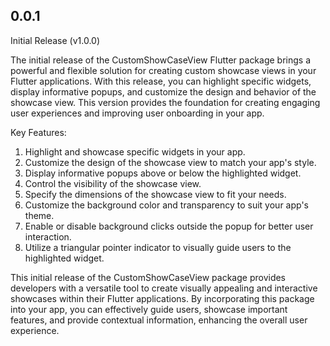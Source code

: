 ## 0.0.1

Initial Release (v1.0.0)

The initial release of the CustomShowCaseView Flutter package brings a powerful and flexible solution for creating custom showcase views in your Flutter applications. With this release, you can highlight specific widgets, display informative popups, and customize the design and behavior of the showcase view. This version provides the foundation for creating engaging user experiences and improving user onboarding in your app.

Key Features:

1. Highlight and showcase specific widgets in your app.
2. Customize the design of the showcase view to match your app's style.
3. Display informative popups above or below the highlighted widget.
4. Control the visibility of the showcase view.
5. Specify the dimensions of the showcase view to fit your needs.
6. Customize the background color and transparency to suit your app's theme.
7. Enable or disable background clicks outside the popup for better user interaction.
8. Utilize a triangular pointer indicator to visually guide users to the highlighted widget.

This initial release of the CustomShowCaseView package provides developers with a versatile tool to create visually appealing and interactive showcases within their Flutter applications. By incorporating this package into your app, you can effectively guide users, showcase important features, and provide contextual information, enhancing the overall user experience.
